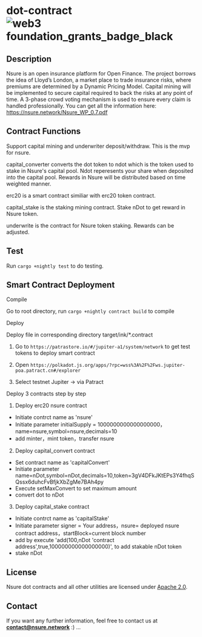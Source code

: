 # dot-contract ![web3 foundation_grants_badge_black](https://user-images.githubusercontent.com/29227055/130901154-0bad467c-6483-41d8-a361-60672d7faa63.jpg)


## Description 
Nsure is an open insurance platform for Open Finance. The project borrows the idea of Lloyd’s London, a market place to trade insurance risks, where premiums are determined by a Dynamic Pricing Model. Capital mining will be implemented to secure capital required to back the risks at any point of time. A 3-phase crowd voting mechanism is used to ensure every claim is handled professionally. You can get all the information here: https://nsure.network/Nsure_WP_0.7.pdf

## Contract Functions
Support capital mining and underwriter deposit/withdraw.
This is the mvp for nsure.

capital_converter converts the dot token to ndot which is the token used to stake in Nsure's capital pool. Ndot reperesents your share when deposited into the capital pool. Rewards in Nsure will be distributed based on time weighted manner.

erc20 is a smart contract similiar with erc20 token contract.

capital_stake is the staking mining contract. Stake nDot to get reward in Nsure token.

underwrite is the contract for Nsure token staking. Rewards can be adjusted.

## Test
Run `cargo +nightly test` to do testing.

## Smart Contract Deployment
Compile 

Go to root directory, run `cargo +nightly contract build` to compile

Deploy

Deploy file in corresponding directory target/ink/*.contract

1. Go to  `https://patrastore.io/#/jupiter-a1/system/network` to get test tokens to deploy smart contract

2. Open  `https://polkadot.js.org/apps/?rpc=wss%3A%2F%2Fws.jupiter-poa.patract.cn#/explorer`

3. Select testnet Jupiter -> via Patract

Deploy 3 contracts step by step

1. Deploy erc20 nsure contract

- Initiate contrct name as 'nsure'
- Initiate parameter initialSupply = 1000000000000000000，name=nsure,symbol=nsure,decimals=10
- add minter，mint token，transfer nsure

2. Deploy capital_convert contract

- Set contract name as 'capitalConvert'
- Initiate parameter name=nDot,symbol=nDot,decimals=10,token=3gV4DFkJKtEPs3Y4fhqSQssx6duhcFvBfjkXbZgMe7BAh4py
- Execute setMaxConvert to set maximum amount
- convert dot to nDot

3. Deploy capital_stake contract

- Initiate contrct name as 'capitalStake'
- Initiate parameter signer = Your address，nsure= deployed nsure contract address，startBlock=current block number
- add by execute 'add(100,nDot 'contract address',true,100000000000000000)', to add stakable nDot token
- stake nDot

## License
Nsure dot contracts and all other utilities are licensed under [Apache 2.0](LICENSE).

## Contact
If you want any further information, feel free to contact us at **contact@nsure.network** :) ...


